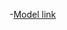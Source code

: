 -[Model link](https://www.youtube.com/redirect?event=video_description&redir_token=QUFFLUhqbmppdGdoeFZHZVBORHl5cDFuNzRrbV9Mck1md3xBQ3Jtc0tsMm9GTUltVW5rWk91QnRIZ1pmRW10ellJdmtKc2FIMTRzOUwwT3BMMWI2aENiVEw0UE93V0pJN3ViT2FhOUpLei1ORUNJNEFXVzdvd3NCbHNWRTFqTmFDbnB4aVAxWVlFM2VRM3FrOFJselRBaHBzRQ&q=https%3A%2F%2Fapp.eraser.io%2Fworkspace%2FYtPqZ1VogxGy1jzIDkzj%3Forigin%3Dshare&v=9B4CvtzXRpc)